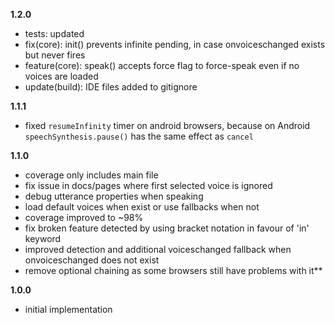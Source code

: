 **1.2.0**
- tests: updated
- fix(core): init() prevents infinite pending, in case onvoiceschanged exists but never fires
- feature(core): speak() accepts force flag to force-speak even if no voices are loaded
- update(build): IDE files added to gitignore

**1.1.1**
- fixed `resumeInfinity` timer on android browsers, because on Android
  `speechSynthesis.pause()` has the same effect as `cancel`

**1.1.0**
- coverage only includes main file
- fix issue in docs/pages where first selected voice is ignored
- debug utterance properties when speaking
- load default voices when exist or use fallbacks when not
- coverage improved to ~98%
- fix broken feature detected by using bracket notation in favour of 'in' keyword
- improved detection and additional voiceschanged fallback  when onvoiceschanged does not exist
- remove optional chaining as some browsers still have problems with it**

**1.0.0**
- initial implementation